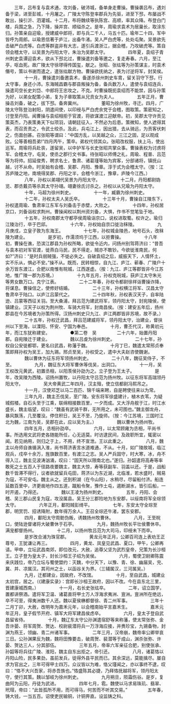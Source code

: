 <!-- { "loadSidebar": true } -->
　　三年，吕布复与袁术通，攻刘备，破沛城，备单身走曹操。曹操袭吕布，遇刘备于梁，进至彭城，十月屠之。广陵太守陈登率郡兵为先驱，进至下邳，布屡战不敢出，操引沂、泗灌城。十二月，布将魏续等执陈宫、高顺，率其众降。布登白门楼，兵围之急，乃下降，操并宫、顺缢杀之。是年，周瑜求袁术为居巢长，取涂东归。孙策亲自迎瑜，授建威中郎将，即与兵二千人，马五十匹。瑜年二十四，军中皆呼为周郎。以瑜恩信著于庐江，出备牛渚。吴人严白虎等，处处屯聚。吴景欲先击破严白虎等。白虎等群盗非有大志，遂引兵渡浙江，据会稽，乃攻破虎等。策自领会稽太守，以吴景为丹阳太守，朱治为吴郡太守。
　　
　　四年夏，袁绍子青州刺史袁谭迎袁术，欲从下邳北过，曹操遣刘备等邀之，复走寿春。六月，至江亭，呕血死。故广陵太守徐璆得传国玺，献之。张昭、张纮等为孙策谋主，时袁术僭号，策以书谢而遣之，遣张纮献方物。曹操欲抚纳之，表为讨逆将军，封吴侯。
　　
　　十一月，曹操遣刘备邀袁术，备遂杀徐州刺史车胄，留关羽守下邳，行太守事，身还小沛。东海贼昌霸与郡县叛操为备，备兵数万人，遣使与袁绍连兵，操遣司空长史刘岱、中郎将王忠攻之，不克。时曹操既扼袁绍而不能禁，因与孙策为好，以弟女配策小弟，复为子章取策从兄贲女为夫人。
　　
　　五年正月，曹操击刘备，破之，拔下邳。备奔冀州。
　　
　　董昭为徐州牧，寻迁。四月，广陵太守陈登治射阳，阴遣间使，以印绶与严白虎余党于会稽，图取策。策密知之，讨登至丹阳。闻曹操与袁绍相拒于官渡，将欲谋渡江迎献帝。初，吴郡太守许贡见策英杰，乃表策勇天下似项羽，请朝廷征入，不然必为后患。策微知，使人遮得其表，而召贡责之，令武士绞杀。及此，兵屯江上，因出猎，去从骑远，为贡客伏刺之，伤面创甚。召张昭等谓曰：“中国方乱，以吴越之众，三江之固，足以观成败。公等善相吾弟!”四月丙午，策卒。弟权代领其众。张昭改权服，扶上马，使出巡军。周瑜将兵赴丧，遂留吴，以中护军与长史张昭共掌众事。曹操表权为讨虏将军、会稽太守，屯吴，使丞之郡行文书事。待张昭以师傅之礼，周瑜、程普、吕范等为将帅。招延俊秀，聘求名士，鲁肃、诸葛瑾等始为宾客，分部诸将，镇抚山越，讨不从命。时吴始有会稽、吴郡、丹阳、豫章。淳于式为会稽太守。（按：江苏庐陵之地，南境得吴郡、丹阳之半，会稽今浙江，豫章，庐陵今江西。）
　　
　　八年，孙权以弟翊代吴景为丹阳太守。
　　
　　十二月，丹阳都尉妫览、郡丞戴员等杀其太守孙翊。翊妻徐氏讨杀之。孙权以从兄瑜为丹阳太守。
　　
　　十年，马超为徐州刺史。
　　
　　十一年，臧霸为徐州刺史。
　　
　　十二年，孙权太夫人吴氏卒。
　　
　　十三年十月，曹操自江陵东下，孙权遣周瑜、鲁肃率江东军与刘备击于赤壁，大败之。
　　
　　十四年，孙权居京口，刘备诣权求荆州。曹操闻权以荆州资刘备，大惧，作书不觉笔坠于地。
　　
　　十五年，孙权南郡太守都亭侯周瑜诣京口，说权进取蜀。权许之。瑜归江陵治行，卒于巴邱。
　　
　　十六年，孙权始自京口徙治秣陵。
　　
　　九月庚戌，立皇子敦为东海王。
　　
　　十七年，孙权城金陵邑，地号石头，改秣陵为建业。
　　
　　是岁初，作濡须坞于江西，以拒曹操。
　　
　　十八年初，曹操在谯，恐滨江郡县为孙权所略，欲徙令近内，问扬州别驾蒋济曰：“昔吾与袁本初对军官渡，徙燕白马民，民不得走，贼亦不敢钞。今欲徙淮南民，何如?”济曰：“是时兵弱贼强，不徙必失之。自破袁绍之后，威振天下，人情怀土，实不乐从，惧必不安。”操不从。既而，民转相惊，自九江、庐江、蕲春、广陵户十余万皆东渡江，合肥以南惟有皖城，江西遂虚。（按：九江、庐江等郡皆非今江苏地，惟广陵一郡为苏境。）
　　
　　十九年五月，孙权克皖城，获庐江太守朱光等男女数万口。克宁江表。
　　
　　二十二年春，孙权令都尉徐祥诣曹操诈降，将谋息。曹操信之，使修好结婚。
　　
　　二十三年，孙权横江将军、汉昌太守鲁肃卒于陆口。以庐江吕蒙代之。
　　
　　二十四年秋，孙权表汉天子，自率陆逊、吕蒙等西征关羽。至大桑浦，拜吕范为建武将军，领丹阳太守，封宛陵侯，使镇建业。汉天子以权为荆州牧、车骑大将军，封南昌侯。（按：建安五年后，扬州郡县在今苏境者为孙策所得。汉扬州刺史只九江、庐江两郡皆非苏境，故不录。）
　　
　　二十五年，孙权迁武昌，拜吕范建威将军，领丹阳太守，治建业，督扶州以下至海，以溧阳、怀安、宁国为奉邑。
　　
　　十月，曹丕代汉，称黄初元年，而江东犹称建安。
　　
　　●第二卷　吴
　　
　　二十六年，始置丹阳郡。自宛陵迁于建业。
　　
　　魏以吕虔为徐州刺史。
　　
　　二十七年，孙权自公安徙都鄂，更名曰武昌，称藩于魏。
　　
　　十月丁巳，魏遣太常邢贞奉策即拜孙权为吴王，加九锡。邢贞至吴，孙权受之，遣中大夫赵咨使魏谢。
　　
　　魏以曹休为征东将军领扬州刺史。
　　
　　二十八年，魏征吴侍子，不至。
　　
　　九月，魏征东大将军曹休等伐吴，出洞口。
　　
　　十一月，吴王权改元黄武，初置丞相，以阳羡侯孙劭为之。立子登为王太子。
　　
　　是年，改吴陵为西陵。诏扬州置牧，以丹阳太守吕范为扬州牧。以征东将军高瑞领丹阳太守。
　　
　　吴大帝黄武二年四月，汉主殂，使立信都尉冯熙吊之。
　　
　　十一月，汉使邓芝以马二百匹、锦千端来聘，自是聘使往来以为常。
　　
　　三年九月，魏主丕伐吴，至广陵。安东将军徐盛建计，植木衣苇，为疑城假楼。自石头至于江乘，联绵相接数百里，一夕而成。又大浮舟舰于江，时江水盛长，魏主临望，叹曰：“魏虽有武骑千群，无所用之，未可图也。”魏主御龙舟，暴风飘荡，几至覆没。停住积日，吴王不至，乃旋师。（按：今江苏境，三国时江北为魏，江南为吴，吴郡在此，应以吴为主。）
　　
　　魏以曹休为扬州牧。
　　
　　四年五月，丞相孙劭卒。
　　
　　六月，以太常顾雍为丞相，平尚书事。所选用文武将吏各随能所任，心无适莫。时访逮民间，及政职所宜，辄密以闻。若见纳用，则归之于上，不用，终不宣泄。王以此重之。
　　
　　八月，魏主以舟师自谯循涡入淮，尚书蒋济表言水道难通，不从。十月，如广陵故城，临江观兵，戍卒十余万，旌旗数百里，有渡江之志。吴人严兵固守，时大寒，冰，舟不得入江，魏主见波涛汹涌，叹曰：“固天所以限南北也。”遂归。孙韶遣将高寿等率敢死之士五百人于径路夜要魏主，魏主大惊，寿等获副车、羽盖以还。于是，战船数千皆滞不得行，议者欲就留兵屯田，蒋济以为东近湖，北临淮，若水盛时，贼易为寇，不可安屯。魏主从之。还到积湖（在今山阳），水稍尽，尽留船付济。船连延数百里中，济更凿地作四五道，蹴船令聚，豫作土屯，遏断湖水，皆引后船，一时开遏，乃得还。
　　
　　魏以王凌为扬州刺史。
　　
　　五年，丹阳、会稽、吴三郡山民复为寇，攻没属县。吴王分三郡险地为东安郡，以绥南将军全琮领太守。
　　
　　六年正月，鄱阳贼彭绮平。
　　
　　七年，东安太守全琮至郡，明赏罚、招诱降附，数年得万余人。王召全琮还牛渚，罢东安郡。
　　
　　四月，鄱阳太守周鲂伪叛，诱魏扬州牧曹休。
　　
　　八月，王至皖口，使陆逊督诸将大破曹休于石亭。
　　
　　九月，魏扬州牧长平壮侯曹休卒。满宠都督扬州。
　　
　　十二月，以扬州牧吕范为大司马，印绶未下而卒。
　　
　　是岁改合浦为珠官郡。
　　
　　黄龙元年正月，公卿百司连上表劝王正尊号，王犹谦让再三。
　　
　　四月，黄龙、凤皇见武昌、夏口，甲午，公卿再请。甲申，立坛武昌南郊，即位改元，大赦，追尊父坚为武烈皇帝，兄策为长沙桓王。立子登为皇太子，封长沙桓王子绍为吴侯。
　　
　　六月，蜀使卫尉卿陈震来庆践位，帝乃立坛与蜀使盟约：灭魏，中分天下，以豫、青、徐、幽届吴，兖、冀、并、凉属汉。其司州之土，以函谷关为界。（三辅属汉，三河属吴。）
　　
　　九月，迁都建业，因故府，不改馆。
　　
　　十月，至自武昌，城建业太初宫，居之。（《建康实录》：宫即长沙桓王故府，因以不改。今在县东北三里，晋建康城西南。）
　　
　　十一月，右长史张纮卒。
　　
　　二年，诏立国学，置都讲祭酒。遣将军卫温、诸葛直将甲士万人浮海求夷洲、亶洲。亶洲所在绝远，卒不可至，得夷洲数千人还。魏以夏侯楙都督徐、青二州军事。
　　
　　三年十二月丁卯，大赦，改明年为嘉禾元年，以会稽南始平言嘉禾生。
　　
　　嘉禾元年正月，皇子假节开府、镇军大将军建昌侯虑卒。
　　
　　六月，皇太子登自武昌留省侍。
　　
　　十月，魏辽东太守公孙渊遣宿舒等来称藩，使太常张弥、金吾许晏、将军周贺、贺达、校尉裴潜将兵一万浮海应接，并赉珍宝，九锡备物，封渊为燕王，领幽、青二州诸军事。
　　
　　二年三月，汉帝崩，魏帝率公卿举哀三日。公孙渊果反为魏，魏将田豫要击，破周贺、裴潜等于成山，渊杀张弥、许晏、贺达三人，分其部伍。
　　
　　三年五月，帝率六军亲征合肥，别使张承、孙韶等将兵往广陵、淮阳，魏主自东出拒之，帝引还。
　　
　　八月，诸葛恪以丹阳山险，民多果劲，虽前发兵，徒得外县平民而已。其余深远，莫能擒尽。屡自求为官出之，三年可得甲士四万。众议皆以为难，恪父瑾闻之，亦以事终不逮，叹曰：“恪不大兴吾家，将赤吾族也。”恪盛陈其必捷，乃拜恪抚越将军，领丹阳太守，使行其策。魏以邹岐为徐州刺史。
　　
　　九月朔旦，陨霜伤谷。是岁，复曲阿为云阳，丹徒为武进。
　　
　　四年七月，雹。魏使以马求易珠玑、翡翠、玳瑁，帝曰：“此皆孤所不用，而可得马，何苦而不听其交易。”
　　
　　五年春，铸大钱，一当五百。诏使吏民输铜，计铜畀直。设监铸之科。
　　
